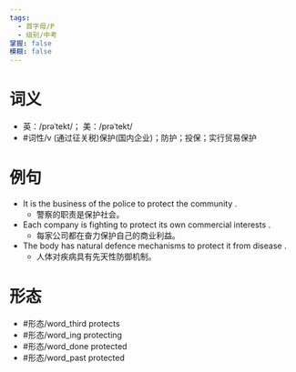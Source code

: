 ```yaml
---
tags:
  - 首字母/P
  - 级别/中考
掌握: false
模糊: false
---
```

# 词义
- 英：/prəˈtekt/； 美：/prəˈtekt/
- #词性/v  (通过征关税)保护(国内企业)；防护；投保；实行贸易保护
# 例句
- It is the business of the police to protect the community .
	- 警察的职责是保护社会。
- Each company is fighting to protect its own commercial interests .
	- 每家公司都在奋力保护自己的商业利益。
- The body has natural defence mechanisms to protect it from disease .
	- 人体对疾病具有先天性防御机制。
# 形态
- #形态/word_third protects
- #形态/word_ing protecting
- #形态/word_done protected
- #形态/word_past protected
